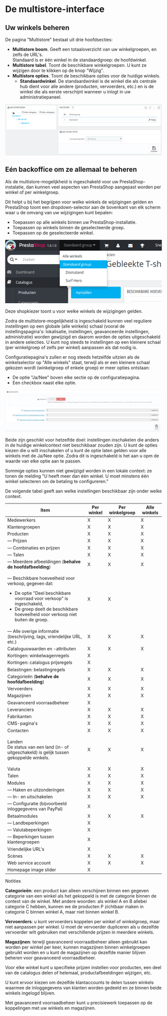 # De multistore-interface

## Uw winkels beheren <a href="#demultistore-interface-uwwinkelsbeheren" id="demultistore-interface-uwwinkelsbeheren"></a>

De pagina "Multistore" bestaat uit drie hoofdsecties:

* **Multistore boom**. Geeft een totaaloverzicht van uw winkelgroepen, en zelfs de URL's.\
  Standaard is er één winkel in de standaardgroep: de hoofdwinkel.
* **Multistore tabel**. Toont de beschikbare winkelgroepen. U kunt ze wijzigen door te klikken op de knop "Wijzig".
* **Multistore opties**. Toont de beschikbare opties voor de huidige winkels.
  * **Standaardwinkel**. De standaardwinkel is de winkel die als centrale hub dient voor alle andere (producten, vervoerders, etc.) en is de winkel die als eerste verschijnt wanneer u inlogt in uw administratiepaneel.

![](../../../.gitbook/assets/41418860.png)

## Eén backoffice om ze allemaal te beheren <a href="#demultistore-interface-eenbackofficeomzeallemaaltebeheren" id="demultistore-interface-eenbackofficeomzeallemaaltebeheren"></a>

Als de multistore-mogelijkheid is ingeschakeld voor uw PrestaShop-instalatie, dan kunnen veel aspecten van PrestaShop aangepast worden per winkel of per winkelgroep.

Dit helpt u bij het begrijpen voor welke winkels de wijzigingen gelden en PrestaShop toont een dropdown-selector aan de bovenkant van elk scherm waar u de omvang van uw wijzigingen kunt bepalen:

* Toepassen op alle winkels binnen uw PrestaShop-installatie.
* Toepassen op winkels binnen de geselecteerde groep.
* Toepassen op de geselecteerde winkel.

![](../../../.gitbook/assets/41418863.png)

Deze shopkiezer toont u voor welke winkels de wijzigingen gelden.

Zodra de multistore-mogelijkheid is ingeschakeld kunnen veel reguliere instellingen op een globale (alle winkels) schaal (vooral de instellingspagina's: lokalisatie, instellingen, geavanceerde instellingen, administratie) worden gewijzigd en daarom worden de opties uitgeschakeld in andere selecties. U kunt nog steeds te instellingen op een kleinere schaal (per winkelgroep of zelfs per winkel) aanpassen als dat nodig is.

Configuratiepagina's zullen er nog steeds hetzelfde uitzien als de winkelselector op "Alle winkels" staat, terwijl als er een kleinere schaal gekozen wordt (winkelgroep of enkele groep) er meer opties ontstaan:

* De optie "Ja/Nee" boven elke sectie op de configuratiepagina.
* Een checkbox naast elke optie.

![](../../../.gitbook/assets/25722904.png)

Beide zijn geschikt voor hetzelfde doel: instellingen inschakelen die anders in de huidige winkelcontext niet beschikbaar zouden zijn. U kunt de opties kiezen die u wilt inschakelen of u kunt de optie laten gelden voor alle winkels met de Ja/Nee optie. Zodra dit is ingeschakeld is het aan u opm de waarde van elke optie aan te passen.

Sommige opties kunnen niet gewijzigd worden in een lokale context: ze tonen de melding "U heeft meer dan één winkel. U moet minstens één winkel selecteren om de betaling te configureren."

De volgende tabel geeft aan welke instellingen beschikbaar zijn onder welke context.

| Item                                                                                                                                                                                                                                 | Per winkel | Per winkelgroep | Alle winkels |
| ------------------------------------------------------------------------------------------------------------------------------------------------------------------------------------------------------------------------------------ | ---------- | --------------- | ------------ |
| Medewerkers                                                                                                                                                                                                                          | X          | X               | X            |
| Klantengroepen                                                                                                                                                                                                                       | X          | X               | X            |
| Producten                                                                                                                                                                                                                            | X          | X               | X            |
| — Prijzen                                                                                                                                                                                                                            | X          | X               | X            |
| — Combinaties en prijzen                                                                                                                                                                                                             | X          | X               | X            |
| — Talen                                                                                                                                                                                                                              | X          | X               | X            |
| — Meerdere afbeeldingen (**behalve de hoofdafbeelding**)                                                                                                                                                                             | X          | X               | X            |
| <p>— Beschikbare hoeveelheid voor verkoop, gegeven dat:</p><ul><li>De optie "Deel beschikbare voorraad voor verkoop" is ingeschakeld,</li><li>De groep deelt de beschikbare hoeveelheid voor verkoop niet buiten de groep.</li></ul> | X          | X               |              |
| — Alle overige informatie (beschrijving, tags, vriendelijke URL, etc.)                                                                                                                                                               | X          | X               | X            |
| Cataloguswaarden en -attributen                                                                                                                                                                                                      | X          | X               | X            |
| Kortingen: winkelwagenregels                                                                                                                                                                                                         | X          |                 |              |
| Kortingen: catalogus prijsregels                                                                                                                                                                                                     | X          |                 |              |
| Belastingen: belastingregels                                                                                                                                                                                                         | X          | X               | X            |
| Categorieën (**behalve de hoofdafbeelding**)                                                                                                                                                                                         | X          | X               | X            |
| Vervoerders                                                                                                                                                                                                                          | X          | X               | X            |
| Magazijnen                                                                                                                                                                                                                           | X          | X               | X            |
| Geavanceerd voorraadbeheer                                                                                                                                                                                                           | X          |                 |              |
| Leveranciers                                                                                                                                                                                                                         | X          | X               | X            |
| Fabrikanten                                                                                                                                                                                                                          | X          | X               | X            |
| CMS-pagina's                                                                                                                                                                                                                         | X          | X               | X            |
| Contacten                                                                                                                                                                                                                            | X          | X               | X            |
| <p>Landen<br> De status van een land (in- of uitgeschakeld) is gelijk tussen gekoppelde winkels.</p>                                                                                                                                 | X          | X               | X            |
| Valuta                                                                                                                                                                                                                               | X          | X               | X            |
| Talen                                                                                                                                                                                                                                | X          | X               | X            |
| Modules                                                                                                                                                                                                                              | X          | X               | X            |
| — Haken en uitzonderingen                                                                                                                                                                                                            | X          | X               | X            |
| — In- en uitschakelen                                                                                                                                                                                                                | X          | X               | X            |
| — Configuratie (bijvoorbeeld inloggegevens van PayPal)                                                                                                                                                                               | X          |                 |              |
| Betaalmodules                                                                                                                                                                                                                        | X          | X               | X            |
| — Landbeperkingen                                                                                                                                                                                                                    | X          |                 |              |
| — Valutabeperkingen                                                                                                                                                                                                                  | X          |                 |              |
| — Beperkingen tussen klantengroepen                                                                                                                                                                                                  | X          |                 |              |
| Vriendelijke URL's                                                                                                                                                                                                                   | X          |                 |              |
| Scènes                                                                                                                                                                                                                               | X          | X               | X            |
| Web service account                                                                                                                                                                                                                  | X          | X               | X            |
| Homepage image slider                                                                                                                                                                                                                | X          |                 |              |

Notities

**Categorieën**: een product kan alleen verschijnen binnen een gegeven categorie van een winkel als het gekoppeld is met de categorie binnen de context van de winkel. Met andere woorden: als winkel A en B allebei categorie C hebben, kunnen we de producten P zichtbaar maken in categorie C binnen winkel A, maar niet binnen winkel B.

**Vervoerders**: u kunt vervoerders koppelen per winkel of winkelgroep, maar niet aanpassen per winkel. U moet de vervoerder dupliceren als u dezelfde vervoerder wilt gebruiken met verschillende prijzen in meerdere winkels.

**Magazijnen**: terwijl geavanceerd voorraadbeheer alleen gebruikt kan worden per winkel per keer, kunnen magazijnen binnen winkelgroepen gebruikt worden en u kunt de magazijnen op dezelfde manier blijven beheren voor geavanceerd voorraadbeheer.

Voor elke winkel kunt u specifieke prijzen instellen voor producten, een deel van de catalogus delen of helemaal, productafbeeldingen wijzigen, etc.

U kunt ervoor kiezen om dezelfde klantaccounts te delen tussen winkels waarmee de inloggegevens van klanten worden gedeeld en ze binnen beide winkels ingelogd blijven.

Met geavanceerd voorraadbeheer kunt u precisiewerk toepassen op de koppelingen met uw winkels en magazijnen.
